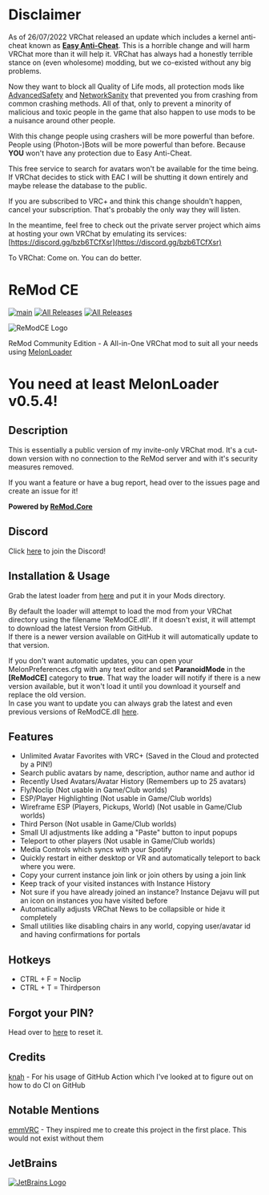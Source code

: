 # Disclaimer
As of 26/07/2022 VRChat released an update which includes a kernel anti-cheat known as [**Easy Anti-Cheat**](https://easy.ac).
This is a horrible change and will harm VRChat more than it will help it. VRChat has always had a honestly terrible stance on (even wholesome) modding, but we co-existed without any big problems.

Now they want to block all Quality of Life mods, all protection mods like [AdvancedSafety](https://github.com/knah/VRCMods#advancedsafety) and [NetworkSanity](https://github.com/RequiDev/NetworkSanity) that prevented you from crashing from common crashing methods.
All of that, only to prevent a minority of malicious and toxic people in the game that also happen to use mods to be a nuisance around other people.

With this change people using crashers will be more powerful than before. People using (Photon-)Bots will be more powerful than before. Because **YOU** won't have any protection due to Easy Anti-Cheat.

This free service to search for avatars won't be available for the time being. If VRChat decides to stick with EAC I will be shutting it down entirely and maybe release the database to the public.

If you are subscribed to VRC+ and think this change shouldn't happen, cancel your subscription. That's probably the only way they will listen.

In the meantime, feel free to check out the private server project which aims at hosting your own VRChat by emulating its services:
[https://discord.gg/bzb6TCfXsr](https://discord.gg/bzb6TCfXsr)

To VRChat:
Come on. You can do better.

# ReMod CE

[![main](https://img.shields.io/github/workflow/status/RequiDev/ReModCE/main?style=for-the-badge)](https://github.com/RequiDev/ReModCE/actions/workflows/main.yml)
[![All Releases](https://img.shields.io/github/downloads/RequiDev/ReModCE/total.svg?style=for-the-badge&logo=appveyor)](https://github.com/RequiDev/ReModCE/releases)
[![All Releases](https://img.shields.io/github/downloads/RequiDev/ReModCE/latest/total.svg?style=for-the-badge&logo=appveyor)](https://github.com/RequiDev/ReModCE/releases/latest)

![ReModCE Logo](https://github.com/RequiDev/ReModCE/raw/master/remod_ce_logo.png)

ReMod Community Edition - A All-in-One VRChat mod to suit all your needs using [MelonLoader](https://github.com/LavaGang/MelonLoader)
# **You need at least MelonLoader v0.5.4!**

## Description
This is essentially a public version of my invite-only VRChat mod. It's a cut-down version with no connection to the ReMod server and with it's security measures removed.  

If you want a feature or have a bug report, head over to the issues page and create an issue for it!  

**Powered by [ReMod.Core](https://github.com/RequiDev/ReMod.Core/)**

## Discord
Click [here](https://discord.gg/KdTSGU4jt3) to join the Discord!

## Installation & Usage
Grab the latest loader from [here](https://api.vrcmg.com/v1/mods/download/246) and put it in your Mods directory.  

By default the loader will attempt to load the mod from your VRChat directory using the filename 'ReModCE.dll'. If it doesn't exist, it will attempt to download the latest Version from GitHub.  
If there is a newer version available on GitHub it will automatically update to that version.  

If you don't want automatic updates, you can open your MelonPreferences.cfg with any text editor and set **ParanoidMode** in the **[ReModCE]** category to **true**. That way the loader will notify if there is a new version available, but it won't load it until you download it yourself and replace the old version.  
In case you want to update you can always grab the latest and even previous versions of ReModCE.dll [here](https://github.com/RequiDev/ReModCE/releases/).

## Features
* Unlimited Avatar Favorites with VRC+ (Saved in the Cloud and protected by a PIN!)
* Search public avatars by name, description, author name and author id
* Recently Used Avatars/Avatar History (Remembers up to 25 avatars)
* Fly/Noclip (Not usable in Game/Club worlds)
* ESP/Player Highlighting (Not usable in Game/Club worlds)
* Wireframe ESP (Players, Pickups, World) (Not usable in Game/Club worlds)
* Third Person (Not usable in Game/Club worlds)
* Small UI adjustments like adding a "Paste" button to input popups
* Teleport to other players (Not usable in Game/Club worlds)
* Media Controls which syncs with your Spotify
* Quickly restart in either desktop or VR and automatically teleport to back where you were.
* Copy your current instance join link or join others by using a join link
* Keep track of your visited instances with Instance History
* Not sure if you have already joined an instance? Instance Dejavu will put an icon on instances you have visited before
* Automatically adjusts VRChat News to be collapsible or hide it completely
* Small utilities like disabling chairs in any world, copying user/avatar id and having confirmations for portals

## Hotkeys
* CTRL + F = Noclip
* CTRL + T = Thirdperson

## Forgot your PIN?
Head over to [here](https://remod-ce.requi.dev/api/pin.php) to reset it.

## Credits
[knah](https://github.com/knah) - For his usage of GitHub Action which I've looked at to figure out on how to do CI on GitHub

## Notable Mentions
[emmVRC](https://github.com/emmVRC) - They inspired me to create this project in the first place. This would not exist without them  

## JetBrains

[![JetBrains Logo](https://resources.jetbrains.com/storage/products/company/brand/logos/jb_beam.svg)](https://jb.gg/OpenSourceSupport)
